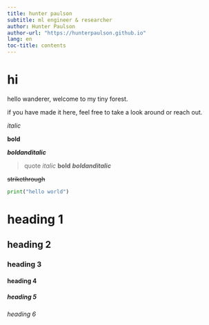 ```yaml
---
title: hunter paulson
subtitle: ml engineer & researcher
author: Hunter Paulson
author-url: "https://hunterpaulson.github.io"
lang: en
toc-title: contents
---
```


# hi

hello wanderer, welcome to my tiny forest.

if you have made it here, feel free to take a look around or reach out.


_italic_

**bold**

***boldanditalic***

> quote *italic* **bold** ***boldanditalic***

~~strikethrough~~

```python
print("hello world")
```

# heading 1

## heading 2

### heading 3

#### heading 4

##### heading 5

###### heading 6